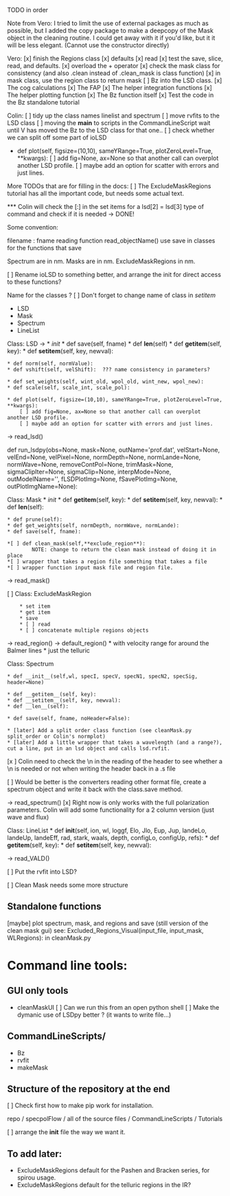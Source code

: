 TODO in order

Note from Vero: I tried to limit the use of external packages as much as possible, but I added the copy package to make a deepcopy of the Mask object in the cleaning routine. 
I could get away with it if you'd like, but it it will be less elegant. 
(Cannot use the constructor directly)

Vero: 
[x] finish the Regions class
    [x] defaults
    [x] read
    [x] test the save, slice, read, and defaults.
    [x] overload the + operator
[x] check the mask class for consistency (and also .clean instead of .clean_mask is class function)
[x] in mask class, use the region class to return mask
[ ] Bz into the LSD class. 
    [x] The cog calculations
    [x] The FAP
    [x] The helper integration functions
    [x] The helper plotting function
    [x] The Bz function itself
    [x] Test the code in the Bz standalone tutorial

Colin:
[ ] tidy up the class names linelist and spectrum
[ ] move rvfits to the LSD class
[ ] moving the __main__ to scripts in the CommandLineScript
    wait until V has moved the Bz to the LSD class for that one..
[ ] check whether we can split off some part of ioLSD
* def plot(self, figsize=(10,10), sameYRange=True, plotZeroLevel=True, **kwargs):
    [ ] add fig=None, ax=None so that another call can overplot another LSD profile. 
    [ ] maybe add an option for scatter with errors and just lines. 


More TODOs that are for filling in the docs:
[ ] The ExcludeMaskRegions tutorial has all the important code, but needs some actual text. 



*** Colin will check the [:] in the set items for a
lsd[2] = lsd[3] type of command and check if it is needed
-> DONE!

Some convention:

filename : fname
reading function read_objectName()
use save in classes for the functions that save

Spectrum are in nm. 
Masks are in nm.
ExcludeMaskRegions in nm. 


[ ] Rename ioLSD to something better, and arrange the init for direct access to these functions?

Name for the classes ?
[ ] Don't forget to change name of class in _setitem_
* LSD 
* Mask 
* Spectrum 
* LineList


Class: LSD -> 
    * _init_
    * def save(self, fname)
    * def __len__(self)
    * def __getitem__(self, key):
    * def __setitem__(self, key, newval):
    
    * def norm(self, normValue):
    * def vshift(self, velShift):  ??? name consistency in parameters?

    * def set_weights(self, wint_old, wpol_old, wint_new, wpol_new):
    * def scale(self, scale_int, scale_pol):

    * def plot(self, figsize=(10,10), sameYRange=True, plotZeroLevel=True, **kwargs):
        [ ] add fig=None, ax=None so that another call can overplot another LSD profile. 
        [ ] maybe add an option for scatter with errors and just lines. 

-> read_lsd()


def run_lsdpy(obs=None, mask=None, outName='prof.dat',
         velStart=None, velEnd=None, velPixel=None, 
         normDepth=None, normLande=None, normWave=None,
         removeContPol=None, trimMask=None, sigmaClipIter=None, sigmaClip=None, 
         interpMode=None, outModelName='',
         fLSDPlotImg=None, fSavePlotImg=None, outPlotImgName=None):



Class: Mask
    * _init_
    * def __getitem__(self, key):
    * def __setitem__(self, key, newval):
    * def __len__(self):
   
    * def prune(self):
    * def get_weights(self, normDepth, normWave, normLande):
    * def save(self, fname): 

    *[ ] def clean_mask(self,**exclude_region**):
            NOTE: change to return the clean mask instead of doing it in place
    *[ ] wrapper that takes a region file something that takes a file 
    *[ ] wrapper function input mask file and region file. 


-> read_mask()

[ ] Class: ExcludeMaskRegion



        * set item
        * get item
        * save
        * [ ] read 
        * [ ] concatenate multiple regions objects


-> read_region()
-> default_region()
    * with velocity range for around the Balmer lines
    * just the telluric








Class: Spectrum

    * def __init__(self,wl, specI, specV, specN1, specN2, specSig, header=None)
    
    * def __getitem__(self, key): 
    * def __setitem__(self, key, newval):
    * def __len__(self):
    
    * def save(self, fname, noHeader=False):

    * [later] Add a split order class function (see cleanMask.py split_order or Colin's normplot) 
    * [later] Add a little wrapper that takes a wavelength (and a range?), cut a line, put in an lsd object and calls lsd.rvfit. 
    
 [x ] Colin need to check the \n in the reading of the header to see whether a \n is needed or not when writing the header back in a .s file

 [ ] Would be better is the converters reading other format file, create a spectrum object and write it back with the class.save method. 




-> read_spectrum()
    [x] Right now is only works with the full polarization parameters. Colin will add some functionality for a 2 column version (just wave and flux)



Class: LineList
    *  def __init__(self, ion, wl, loggf, Elo, Jlo, Eup, Jup, landeLo, landeUp,
                 landeEff, rad, stark, waals, depth, configLo, configUp, refs):
    * def __getitem__(self, key):
    * def __setitem__(self, key, newval):

-> read_VALD()



[ ] Put the rvfit into LSD?


[ ] Clean Mask needs some more structure

## Standalone functions

[maybe] plot spectrum, mask, and regions and save (still version of the clean mask gui)
    see: Excluded_Regions_Visual(input_file, input_mask, WLRegions): in cleanMask.py

# Command line tools:


## GUI only tools

- cleanMaskUI
[ ] Can we run this from an open python shell
[ ] Make the dymanic use of LSDpy better ? (it wants to write file...)


## CommandLineScripts/ 
- Bz
- rvfit
- makeMask


## Structure of the repository at the end
[ ] Check first how to make pip work for installation. 

repo / specpolFlow / all of the source files
     / CommandLineScripts
     / Tutorials

[ ] arrange the __init__ file the way we want it. 


## To add later:

* ExcludeMaskRegions default for the Pashen and Bracken series, for spirou usage. 
* ExcludeMaskRegions default for the telluric regions in the IR? 